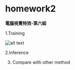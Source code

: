 # homework2

**電腦視覺特效-第六組**  


1.Training

  ![alt text](picture/train/process.png)  
  
    
2.Inference
  
    
3. Compare with other method  


  
  
  


